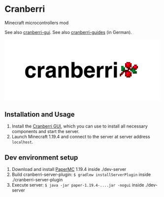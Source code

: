 # Cranberri
Minecraft microcontrollers mod

See also [cranberri-gui](https://github.com/JupiterPi/cranberri-gui).
See also [cranberri-guides](https://github.com/JupiterPi/cranberri-guides) (in German).

![Cranberri logo](logo.png)

## Installation and Usage

1. Install the [Cranberri GUI](https://github.com/JupiterPi/cranberri-gui/releases/latest), which you can use to install all necessary components and start the server.
2. Launch Minecraft 1.19.4 and connect to the server at server address `localhost`.

## Dev environment setup

1. Download and install [PaperMC](https://papermc.io/downloads/paper) 1.19.4 inside ./dev-server
2. Build cranberri-server-plugin: `$ gradlew installServerPlugin` inside ./cranberri-server-plugin
3. Execute server: `$ java -jar paper-1.19.4-....jar -nogui` inside ./dev-server
